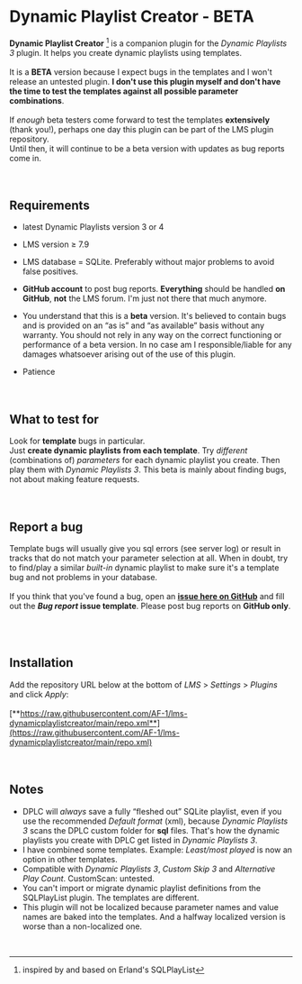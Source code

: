 # Dynamic Playlist Creator - BETA

**Dynamic Playlist Creator** [^1] is a companion plugin for the *Dynamic Playlists 3* plugin. It helps you create dynamic playlists using templates.<br><br>
It is a **BETA** version because I expect bugs in the templates and I won't release an untested plugin. **I don't use this plugin myself and don't have the time to test the templates against all possible parameter combinations**.<br><br>
If *enough* beta testers come forward to test the templates **extensively** (thank you!), perhaps one day this plugin can be part of the LMS plugin repository.<br>
Until then, it will continue to be a beta version with updates as bug reports come in.
<br><br><br>


## Requirements
- latest Dynamic Playlists version 3 or 4

- LMS version ≥ 7.9

- LMS  database = SQLite. Preferably without major problems to avoid false positives.

- **GitHub account** to post bug reports. **Everything** should be handled **on GitHub**, **not** the LMS forum. I'm just not there that much anymore.

- You understand that this is a **beta** version. It's believed to contain bugs and is provided on an “as is” and “as available” basis without any warranty. You should not rely in any way on the correct functioning or performance of a beta version. In no case am I responsible/liable for any damages whatsoever arising out of the use of this plugin.

- Patience
<br><br><br>


## What to test for
Look for **template** bugs in particular.<br>
Just **create dynamic playlists from each template**. Try *different* (combinations of) *parameters* for each dynamic playlist you create. Then play them with *Dynamic Playlists 3*. This beta is mainly about finding bugs, not about making feature requests.
<br><br><br>


## Report a bug
Template bugs will usually give you sql errors (see server log) or result in tracks that do not match your parameter selection at all. When in doubt, try to find/play a similar *built-in* dynamic playlist to make sure it's a template bug and not problems in your database.<br><br>
If you think that you've found a bug, open an [**issue here on GitHub**](https://github.com/AF-1/lms-dynamicplaylistcreator/issues) and fill out the ***Bug report* issue template**. Please post bug reports on **GitHub only**.<br>
<br><br><br>


## Installation

Add the repository URL below at the bottom of *LMS* > *Settings* > *Plugins* and click *Apply*:<br><br>
[**https://raw.githubusercontent.com/AF-1/lms-dynamicplaylistcreator/main/repo.xml**](https://raw.githubusercontent.com/AF-1/lms-dynamicplaylistcreator/main/repo.xml)
<br><br><br>


## Notes

- DPLC will *always* save a fully “fleshed out” SQLite playlist, even if you use the recommended *Default format* (xml), because *Dynamic Playlists 3* scans the DPLC custom folder for **sql** files. That's how the dynamic playlists you create with DPLC get listed in *Dynamic Playlists 3*.
- I have combined some templates. Example: *Least/most played* is now an option in other templates.
- Compatible with *Dynamic Playlists 3*, *Custom Skip 3* and *Alternative Play Count*. CustomScan: untested.
- You can't import or migrate dynamic playlist definitions from the SQLPlayList plugin. The templates are different.
- This plugin will not be localized because parameter names and value names are baked into the templates. And a halfway localized version is worse than a non-localized one.
<br>

[^1]:inspired by and based on Erland's SQLPlayList